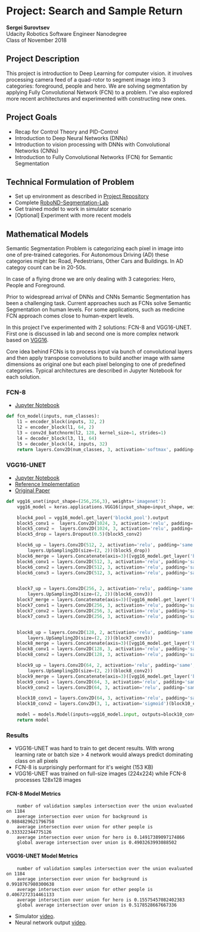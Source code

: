 # Project: Search and Sample Return

**Sergei Surovtsev**
<br/>
Udacity Robotics Software Engineer Nanodegree
<br/>
Class of November 2018

## Project Description

This project is introduction to Deep Learning for computer vision. it involves processing camera feed of a quad-rotor to segment image into 3 categories: foreground, people and hero. We are solving segmentation by applying Fully Convolutional Network (FCN) to a problem. I've also explored more recent architectures and experimented with constructing new ones.

## Project Goals

* Recap for Control Theory and PID-Control
* Introduction to Deep Neural Networks (DNNs)
* Introduction to vision processing with DNNs with Convolutional Networks (CNNs)
* Introduction to Fully Convolutional Networks (FCN) for Semantic Segmentation 

## Technical Formulation of Problem 

* Set up environment as described in [Project Repository](https://github.com/cwiz/RoboND-DeepLearning-Project)
* Complete [RoboND-Segmentation-Lab](https://github.com/udacity/RoboND-Segmentation-Lab)
* Get trained model to work in simulator scenario
* [Optional] Experiment with more recent models

## Mathematical Models

Semantic Segmentation Problem is categorizing each pixel in image into one of pre-trained categories. For Autonomous Driving (AD) these categories might be: Road, Pedestrians, Other Cars and Buildings. In AD categoy count can be in 20-50s.

In case of a flying drone we are only dealing with 3 categories: Hero, People and Foreground.

Prior to widespread arrival of DNNs and CNNs Semantic Segmentation has been a challenging task. Current approaches such as FCNs solve Semantic Segmentation on human levels. For some applications, such as medicine FCN approach comes close to human-expert levels.

In this project I've experimented with 2 solutions: FCN-8 and VGG16-UNET. First one is discussed in lab and second one is more complex network based on [VGG16](https://neurohive.io/en/popular-networks/vgg16/).

Core idea behind FCNs is to process input via bunch of convolutional layers and then apply transpose convolutions to build another image with same dimensions as original one but each pixel belonging to one of predefined categories. Typical architectures are described in Jupyter Notebook for each solution.

### FCN-8

* [Jupyter Notebook](https://github.com/cwiz/RoboND-Segmentation-Lab/blob/master/code/segmentation_lab.ipynb)

```python
def fcn_model(inputs, num_classes):
    l1 = encoder_block(inputs, 32, 2)
    l2 = encoder_block(l1, 64, 2)
    l3 = conv2d_batchnorm(l2, 128, kernel_size=1, strides=1)
    l4 = decoder_block(l3, l1, 64)
    l5 = decoder_block(l4, inputs, 32)
    return layers.Conv2D(num_classes, 3, activation='softmax', padding='same')(l5)
```

### VGG16-UNET

* [Jupyter Notebook](https://github.com/cwiz/RoboND-Segmentation-Lab/blob/master/code/segmentation_lab-vgg16-unet.ipynb)
* [Reference Implementation](https://github.com/HLearning/unet_keras)
* [Original Paper](https://arxiv.org/abs/1505.04597)

```python
def vgg16_unet(input_shape=(256,256,3), weights='imagenet'):
    vgg16_model = keras.applications.VGG16(input_shape=input_shape, weights=weights, include_top=False)

    block4_pool = vgg16_model.get_layer('block4_pool').output
    block5_conv1 =  layers.Conv2D(1024, 3, activation='relu', padding='same', kernel_initializer='he_normal')(block4_pool)
    block5_conv2 =  layers.Conv2D(1024, 3, activation='relu', padding='same', kernel_initializer='he_normal')(block5_conv1)
    block5_drop = layers.Dropout(0.5)(block5_conv2)

    block6_up = layers.Conv2D(512, 2, activation='relu', padding='same', kernel_initializer='he_normal')(
        layers.UpSampling2D(size=(2, 2))(block5_drop))
    block6_merge = layers.Concatenate(axis=3)([vgg16_model.get_layer('block4_conv3').output, block6_up])
    block6_conv1 = layers.Conv2D(512, 3, activation='relu', padding='same', kernel_initializer='he_normal')(block6_merge)
    block6_conv2 = layers.Conv2D(512, 3, activation='relu', padding='same', kernel_initializer='he_normal')(block6_conv1)
    block6_conv3 = layers.Conv2D(512, 3, activation='relu', padding='same', kernel_initializer='he_normal')(block6_conv2)


    block7_up = layers.Conv2D(256, 2, activation='relu', padding='same', kernel_initializer='he_normal')(
        layers.UpSampling2D(size=(2, 2))(block6_conv3))
    block7_merge = layers.Concatenate(axis=3)([vgg16_model.get_layer('block3_conv3').output, block7_up])
    block7_conv1 = layers.Conv2D(256, 3, activation='relu', padding='same', kernel_initializer='he_normal')(block7_merge)
    block7_conv2 = layers.Conv2D(256, 3, activation='relu', padding='same', kernel_initializer='he_normal')(block7_conv1)
    block7_conv3 = layers.Conv2D(256, 3, activation='relu', padding='same', kernel_initializer='he_normal')(block7_conv2)


    block8_up = layers.Conv2D(128, 2, activation='relu', padding='same', kernel_initializer='he_normal')(
        layers.UpSampling2D(size=(2, 2))(block7_conv3))
    block8_merge = layers.Concatenate(axis=3)([vgg16_model.get_layer('block2_conv2').output, block8_up])
    block8_conv1 = layers.Conv2D(128, 3, activation='relu', padding='same', kernel_initializer='he_normal')(block8_merge)
    block8_conv2 = layers.Conv2D(128, 3, activation='relu', padding='same', kernel_initializer='he_normal')(block8_conv1)

    block9_up = layers.Conv2D(64, 2, activation='relu', padding='same', kernel_initializer='he_normal')(
        layers.UpSampling2D(size=(2, 2))(block8_conv2))
    block9_merge = layers.Concatenate(axis=3)([vgg16_model.get_layer('block1_conv2').output, block9_up])
    block9_conv1 = layers.Conv2D(64, 3, activation='relu', padding='same', kernel_initializer='he_normal')(block9_merge)
    block9_conv2 = layers.Conv2D(64, 3, activation='relu', padding='same', kernel_initializer='he_normal')(block9_conv1)

    block10_conv1 = layers.Conv2D(64, 3, activation='relu', padding='same', kernel_initializer='he_normal')(block9_conv2)
    block10_conv2 = layers.Conv2D(3, 1, activation='sigmoid')(block10_conv1)

    model = models.Model(inputs=vgg16_model.input, outputs=block10_conv2)
    return model
```

### Results

* VGG16-UNET was hard to train to get decent results. With wrong learning rate or batch size > 4 network would always predict dominating class on all pixels
* FCN-8 is surprisingly performant for it's weight (153 KB)
* VGG16-UNET was trained on full-size images (224x224) while FCN-8 processes 128x128 images

#### FCN-8 Model Metrics

```
    number of validation samples intersection over the union evaluated on 1184
    average intersection over union for background is 0.9884829621796758
    average intersection over union for other people is 0.333322344775126
    average intersection over union for hero is 0.14917389097174866
    global average intersection over union is 0.4903263993088502
```

#### VGG16-UNET Model Metrics

```
    number of validation samples intersection over the union evaluated on 1184
    average intersection over union for background is 0.9910767980300638
    average intersection over union for other people is 0.4067272314461133
    average intersection over union for hero is 0.15575457082402383
    global average intersection over union is 0.5178528667667336
```

* Simulator [video](https://youtu.be/OMV4EAk9bng).
* Neural network output [video](https://www.youtube.com/watch?v=aP7xrh_0_5s&feature=youtu.beg).